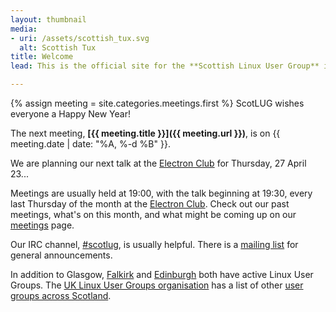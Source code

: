 ```yaml
---
layout: thumbnail
media:
- uri: /assets/scottish_tux.svg
  alt: Scottish Tux
title: Welcome
lead: This is the official site for the **Scottish Linux User Group** in Glasgow.

---
```


{% assign meeting = site.categories.meetings.first %}
ScotLUG wishes everyone a Happy New Year!

The next meeting, **[{{ meeting.title }}]({{ meeting.url }})**, is on {{ meeting.date | date: "%A, %-d %B" }}.

We are planning our next talk at the [Electron Club][] for Thursday, 27 April 23...

Meetings are usually held at 19:00, with the talk beginning at 19:30, every last Thursday of the month at the [Electron Club][].  Check out our past meetings, what's on this month, and what might be coming up on our [meetings](/meetings) page.

Our IRC channel, [#scotlug][], is usually helpful.  There is a [mailing list][] for general announcements.

In addition to Glasgow, [Falkirk][] and [Edinburgh][] both have active Linux User Groups.  The [UK Linux User Groups organisation][] has a list of other [user groups across Scotland][].

[Electron Club]: http://www.electronclub.org/doku.php?id=welcome#where_to_find_us
[#scotlug]: https://web.libera.chat/#scotlug
[mailing list]: http://mailman.lug.org.uk/mailman/listinfo/scottish
[Falkirk]: https://plus.google.com/115476628113417487323
[Edinburgh]: http://www.edlug.org.uk/
[UK Linux User Groups organisation]: https://lug.org.uk/
[user groups across Scotland]: https://lug.org.uk/lugs/Scotland
[Registration and more information is available here]: https://2015.spaceappschallenge.org/location/glasgow/
